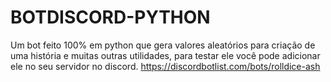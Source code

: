 # BOTDISCORD-PYTHON
Um bot feito 100% em python que gera valores aleatórios para criação de uma história e muitas outras utilidades, para testar ele você pode adicionar ele no seu servidor no discord. https://discordbotlist.com/bots/rolldice-ash
